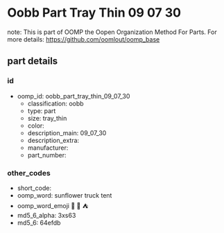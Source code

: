 # Oobb Part Tray Thin 09 07 30  

note: This is part of OOMP the Oopen Organization Method For Parts. For more details: https://github.com/oomlout/oomp_base

##  part details





### id
* oomp_id: oobb_part_tray_thin_09_07_30
  * classification: oobb
  * type: part
  * size: tray_thin
  * color: 
  * description_main: 09_07_30
  * description_extra: 
  * manufacturer: 
  * part_number: 

### other_codes
* short_code: 
* oomp_word: sunflower truck tent
* oomp_word_emoji :sunflower: :truck: :tent:
* md5_6_alpha: 3xs63
* md5_6: 64efdb